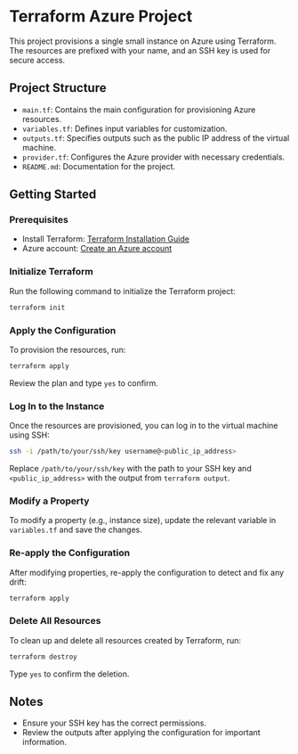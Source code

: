 # Terraform Azure Project

This project provisions a single small instance on Azure using Terraform. The resources are prefixed with your name, and an SSH key is used for secure access.

## Project Structure

- `main.tf`: Contains the main configuration for provisioning Azure resources.
- `variables.tf`: Defines input variables for customization.
- `outputs.tf`: Specifies outputs such as the public IP address of the virtual machine.
- `provider.tf`: Configures the Azure provider with necessary credentials.
- `README.md`: Documentation for the project.

## Getting Started

### Prerequisites

- Install Terraform: [Terraform Installation Guide](https://learn.hashicorp.com/tutorials/terraform/install-cli)
- Azure account: [Create an Azure account](https://azure.microsoft.com/en-us/free/)

### Initialize Terraform

Run the following command to initialize the Terraform project:

```bash
terraform init
```

### Apply the Configuration

To provision the resources, run:

```bash
terraform apply
```

Review the plan and type `yes` to confirm.

### Log In to the Instance

Once the resources are provisioned, you can log in to the virtual machine using SSH:

```bash
ssh -i /path/to/your/ssh/key username@<public_ip_address>
```

Replace `/path/to/your/ssh/key` with the path to your SSH key and `<public_ip_address>` with the output from `terraform output`.

### Modify a Property

To modify a property (e.g., instance size), update the relevant variable in `variables.tf` and save the changes.

### Re-apply the Configuration

After modifying properties, re-apply the configuration to detect and fix any drift:

```bash
terraform apply
```

### Delete All Resources

To clean up and delete all resources created by Terraform, run:

```bash
terraform destroy
```

Type `yes` to confirm the deletion.

## Notes

- Ensure your SSH key has the correct permissions.
- Review the outputs after applying the configuration for important information.